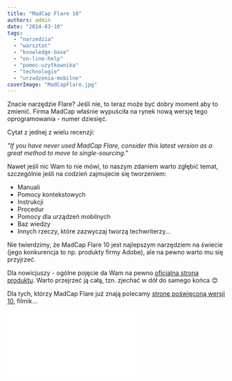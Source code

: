 ```yaml
---
title: "MadCap Flare 10"
authors: admin
date: "2014-03-10"
tags:
  - "narzedzia"
  - "warsztat"
  - "knowledge-base"
  - "on-line-help"
  - "pomoc-uzytkownika"
  - "technologie"
  - "urzadzenia-mobilne"
coverImage: "MadCapFlare.jpg"
---
```


Znacie narzędzie Flare? Jeśli nie, to teraz może być dobry moment aby to
zmienić. Firma MadCap właśnie wypuściła na rynek nową wersję tego
oprogramowania - numer dziesięć.

Cytat z jednej z wielu recenzji:

_"If you have never used MadCap Flare, consider this latest version as a great
method to move to single-sourcing."_

Nawet jeśli nic Wam to nie mówi, to naszym zdaniem warto zgłębić temat,
szczególnie jeśli na codzień zajmujecie się tworzeniem:

- Manuali
- Pomocy kontekstowych
- Instrukcji
- Procedur
- Pomocy dla urządzeń mobilnych
- Baz wiedzy
- Innych rzeczy, które zazwyczaj tworzą techwriterzy...

Nie twierdzimy, że MadCap Flare 10 jest najlepszym narzędziem na świecie (jego
konkurencja to np. produkty firmy Adobe), ale na pewno warto mu się przyjrzeć.

Dla nowicjuszy - ogólne pojęcie da Wam na pewno
[oficjalna strona produktu](http://www.madcapsoftware.com/products/flare/).
Warto przejrzeć ją całą, tzn. zjechać w dół do samego końca 😊

Dla tych, którzy MadCap Flare już znają polecamy
[stronę poświęconą wersji 10](http://www.madcapsoftware.com/flare10/), filmik...

<iframe src="//www.youtube.com/embed/IFutO2km3BQ?rel=0" width={560} height={315} frameBorder={0} allowFullScreen="allowFullScreen" />

...albo
[dokumentację](http://docs.madcapsoftware.com/FlareV10/FlareWhatsNewGuide.pdf)
😊

W sieci dostępne są również recenzje nowej wersji Flare, często
[bardzo konkretne jak ta](http://kaiweber.wordpress.com/2014/03/05/whats-new-in-madcap-flare-10-the-nitty-gritty/).

Miłej lektury. Dla szukających dziury w całym też się coś znajdzie:

[Wymagania systemowe](http://kb.madcapsoftware.com/#Flare/Installation_-_Activation_-_Registration/IAR1018F_-_V10_System_Requirements.htm).
I oczywiście
[cennik](http://www.madcapsoftware.com/products/flare/pricing.aspx).

Wszystkim jednak polecamy po prostu ściągnąć wersję próbna (trial) i
samodzielnie spróbować. Tylko w ten sposób wyrobicie sobie własne zdanie i być
może czegoś się nauczycie.

A co to jest wspomniany w cytacie "single-sourcing"? To po prostu metoda
zarządzania treścią (content) którą produkujemy. Przechowywanie jej w jednym
miejscu i w jednym formacie (np. XML), w taki sposób, aby łatwo było ją
opublikować w wielu różnych miejscach i formatach (np. Word, PDF, HTML,
PowerPoint). Sprytne prawda? Oszczędza dużo czasu, chroni przed prostymi
błędami, zapewnia spójność przekazywanych informacji.
[Reużycie](http://techwriter.pl/langlydz-part-fri/) w najczystszej postaci 😉
